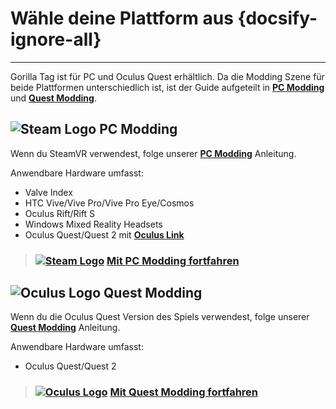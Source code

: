 # Wähle deine Plattform aus {docsify-ignore-all}
---

Gorilla Tag ist für PC und Oculus Quest erhältlich. Da die Modding Szene für beide Plattformen unterschiedlich ist, ist der Guide aufgeteilt in [**PC Modding**](pc-guide) und [**Quest Modding**](quest-guide).

## ![Steam Logo](https://icongr.am/simple/steam.svg?color=A9A9A9&size=24)&nbsp;PC Modding

Wenn du SteamVR verwendest, folge unserer [**PC Modding**](pc-guide) Anleitung.

Anwendbare Hardware umfasst:

- Valve Index
- HTC Vive/Vive Pro/Vive Pro Eye/Cosmos
- Oculus Rift/Rift S
- Windows Mixed Reality Headsets
- Oculus Quest/Quest 2 mit [**Oculus Link**](https://support.oculus.com/444256562873335/)

> ### [![Steam Logo](https://icongr.am/simple/steam.svg?color=A9A9A9&size=18.72)](pc-guide)&nbsp;[**Mit PC Modding fortfahren**](pc-guide)

## ![Oculus Logo](https://icongr.am/simple/oculus.svg?color=A9A9A9&size=24)&nbsp;Quest Modding

Wenn du die Oculus Quest Version des Spiels verwendest, folge unserer [**Quest Modding**](quest-guide) Anleitung.

Anwendbare Hardware umfasst:

- Oculus Quest/Quest 2

> ### [![Oculus Logo](https://icongr.am/simple/oculus.svg?color=A9A9A9&size=18.72)]()&nbsp;[**Mit Quest Modding fortfahren**](quest-guide)

